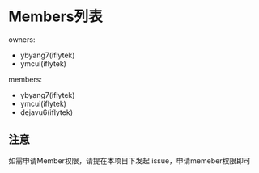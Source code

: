 # Members列表

owners:
- ybyang7(iflytek)
- ymcui(iflytek)

members:
- ybyang7(iflytek)
- ymcui(iflytek)
- dejavu6(iflytek)


## 注意

如需申请Member权限，请提在本项目下发起 issue，申请memeber权限即可


